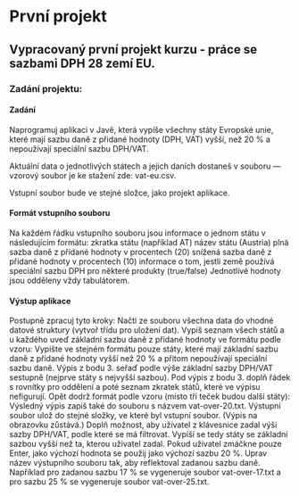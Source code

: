 # První projekt
## Vypracovaný první projekt kurzu - práce se sazbami DPH 28 zemí EU.

### Zadání projektu: 

#### Zadání
Naprogramuj aplikaci v Javě, která vypíše všechny státy Evropské unie, které mají sazbu daně z přidané hodnoty (DPH, VAT) vyšší, než 20 % a nepoužívají speciální sazbu DPH/VAT.

Aktuální data o jednotlivých státech a jejich daních dostaneš v souboru — vzorový soubor je ke stažení zde: vat-eu.csv.

Vstupní soubor bude ve stejné složce, jako projekt aplikace.

#### Formát vstupního souboru
Na každém řádku vstupního souboru jsou informace o jednom státu v následujícím formátu:
zkratka státu (například AT)
název státu (Austria)
plná sazba daně z přidané hodnoty v procentech (20)
snížená sazba daně z přidané hodnoty v procentech (10)
informace o tom, jestli země používá speciální sazbu DPH pro některé produkty (true/false)
Jednotlivé hodnoty jsou odděleny vždy tabulátorem.

#### Výstup aplikace

Postupně zpracuj tyto kroky:
Načti ze souboru všechna data do vhodné datové struktury (vytvoř třídu pro uložení dat).
Vypiš seznam všech států a u každého uveď základní sazbu daně z přidané hodnoty ve formátu podle vzoru:
Vypište ve stejném formátu pouze státy, které mají základní sazbu daně z přidané hodnoty vyšší než 20 % a přitom nepoužívají speciální sazbu daně.
Výpis z bodu 3. seřaď podle výše základní sazby DPH/VAT sestupně (nejprve státy s nejvyšší sazbou).
Pod výpis z bodu 3. doplň řádek s rovnítky pro oddělení a poté seznam zkratek států, které ve výpisu nefigurují. Opět dodrž formát podle vzoru (místo tří teček budou další státy):
Výsledný výpis zapiš také do souboru s názvem vat-over-20.txt. Výstupní soubor ulož do stejné složky, ve které byl vstupní soubor. (Výpis na obrazovku zůstává.)
Doplň možnost, aby uživatel z klávesnice zadal výši sazby DPH/VAT, podle které se má filtrovat. Vypíší se tedy státy se základní sazbou vyšší než ta, kterou uživatel zadal.
Pokud uživatel zmáčkne pouze Enter, jako výchozí hodnota se použij jako výchozí sazbu 20 %.
Uprav název výstupního souboru tak, aby reflektoval zadanou sazbu daně. Například pro zadanou sazbu 17 % se vygeneruje soubor vat-over-17.txt a pro sazbu 25 % se vygeneruje soubor vat-over-25.txt.
